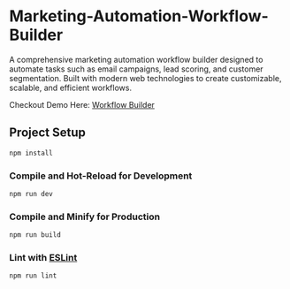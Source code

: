 # Marketing-Automation-Workflow-Builder

A comprehensive marketing automation workflow builder designed to automate tasks such as email campaigns, lead scoring, and customer segmentation. Built with modern web technologies to create customizable, scalable, and efficient workflows.

Checkout Demo Here: [Workflow Builder](https://jaydadhaniya.github.io/Marketing-Automation-Workflow-Builder/)

## Project Setup

```sh
npm install
```

### Compile and Hot-Reload for Development

```sh
npm run dev
```

### Compile and Minify for Production

```sh
npm run build
```

### Lint with [ESLint](https://eslint.org/)

```sh
npm run lint
```
